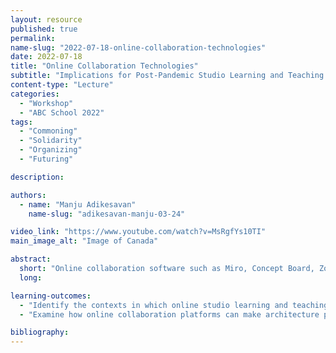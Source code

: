 ```yaml
---
layout: resource
published: true
permalink:
name-slug: "2022-07-18-online-collaboration-technologies"
date: 2022-07-18
title: "Online Collaboration Technologies"
subtitle: "Implications for Post-Pandemic Studio Learning and Teaching Practices"
content-type: "Lecture"
categories:
  - "Workshop"
  - "ABC School 2022"
tags:
  - "Commoning"
  - "Solidarity"
  - "Organizing"
  - "Futuring"

description:

authors:
  - name: "Manju Adikesavan"
    name-slug: "adikesavan-manju-03-24"

video_link: "https://www.youtube.com/watch?v=MsRgfYs10TI"
main_image_alt: "Image of Canada"

abstract:
  short: "Online collaboration software such as Miro, Concept Board, Zoom, and Skype replaced face-to-face studio teaching and learning during the COVID-19 pandemic. This workshop draws on participants' lived experience of remote studio learning and/or teaching during the pandemic"
  long:

learning-outcomes:
  - "Identify the contexts in which online studio learning and teaching practices will endure beyond the pandemic"
  - "​Examine how online collaboration platforms can make architecture pedagogy and learning more accessible, embedded in the real world, and globally connected."

bibliography:
---
```


​
